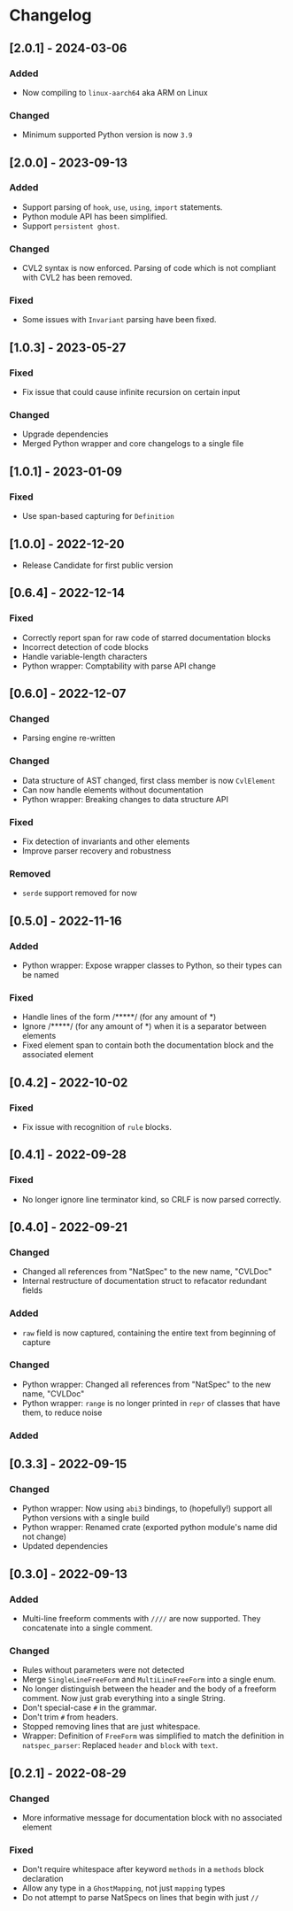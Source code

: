 # Changelog
## [2.0.1] - 2024-03-06
### Added
- Now compiling to `linux-aarch64` aka ARM on Linux
### Changed
- Minimum supported Python version is now `3.9`

## [2.0.0] - 2023-09-13
### Added
- Support parsing of `hook`, `use`, `using`, `import` statements.
- Python module API has been simplified.
- Support `persistent ghost`.
### Changed
- CVL2 syntax is now enforced. Parsing of code which is not compliant with CVL2 has been removed.
### Fixed
- Some issues with `Invariant` parsing have been fixed.

## [1.0.3] - 2023-05-27
### Fixed
- Fix issue that could cause infinite recursion on certain input
### Changed
- Upgrade dependencies 
- Merged Python wrapper and core changelogs to a single file

## [1.0.1] - 2023-01-09 
### Fixed
- Use span-based capturing for `Definition`

## [1.0.0] - 2022-12-20
- Release Candidate for first public version

## [0.6.4] - 2022-12-14
### Fixed
- Correctly report span for raw code of starred documentation blocks
- Incorrect detection of code blocks
- Handle variable-length characters
- Python wrapper: Comptability with parse API change

## [0.6.0] - 2022-12-07
### Changed
- Parsing engine re-written
### Changed
- Data structure of AST changed, first class member is now `CvlElement`
- Can now handle elements without documentation
- Python wrapper: Breaking changes to data structure API
### Fixed
- Fix detection of invariants and other elements
- Improve parser recovery and robustness
### Removed
- `serde` support removed for now

## [0.5.0] - 2022-11-16
### Added
- Python wrapper: Expose wrapper classes to Python, so their types can be named 
### Fixed
- Handle lines of the form /*****/ (for any amount of *)
- Ignore /*****/ (for any amount of *) when it is a separator between elements
- Fixed element span to contain both the documentation block and the associated element

## [0.4.2] - 2022-10-02
### Fixed
- Fix issue with recognition of `rule` blocks.

## [0.4.1] - 2022-09-28
### Fixed
- No longer ignore line terminator kind, so CRLF is now parsed correctly.

## [0.4.0] - 2022-09-21
### Changed
- Changed all references from "NatSpec" to the new name, "CVLDoc"
- Internal restructure of documentation struct to refacator redundant fields
### Added
- `raw` field is now captured, containing the entire text from beginning of capture

### Changed
- Python wrapper: Changed all references from "NatSpec" to the new name, "CVLDoc"
- Python wrapper: `range` is no longer printed in `repr` of classes that have them, to reduce noise
### Added

## [0.3.3] - 2022-09-15
### Changed
- Python wrapper: Now using `abi3` bindings, to (hopefully!) support all Python versions with a single build
- Python wrapper: Renamed crate (exported python module's name did not change)
- Updated dependencies

## [0.3.0] - 2022-09-13
### Added
- Multi-line freeform comments with `////` are now supported. They concatenate into a single comment.
### Changed
- Rules without parameters were not detected
- Merge `SingleLineFreeForm` and `MultiLineFreeForm` into a single enum. 
- No longer distinguish between the header and the body of a freeform comment. Now just grab everything into a single String.
- Don't special-case `#` in the grammar.
- Don't trim `#` from headers.
- Stopped removing lines that are just whitespace. 
- Wrapper: Definition of `FreeForm` was simplified to match the definition in `natspec_parser`: Replaced `header` and `block` with `text`.

## [0.2.1] - 2022-08-29
### Changed
- More informative message for documentation block with no associated element
### Fixed
- Don't require whitespace after keyword `methods` in a `methods` block declaration
- Allow any type in a `GhostMapping`, not just `mapping` types
- Do not attempt to parse NatSpecs on lines that begin with just `//`